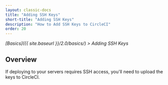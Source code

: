 ```yaml
---
layout: classic-docs
title: "Adding SSH Keys"
short-title: "Adding SSH Keys"
description: "How to Add SSH Keys to CircleCI"
order: 20
---
```


*[Basics]({{ site.baseurl }}/2.0/basics/) > Adding SSH Keys*

## Overview

If deploying to your servers requires SSH access,
you'll need to upload the keys to CircleCI.
